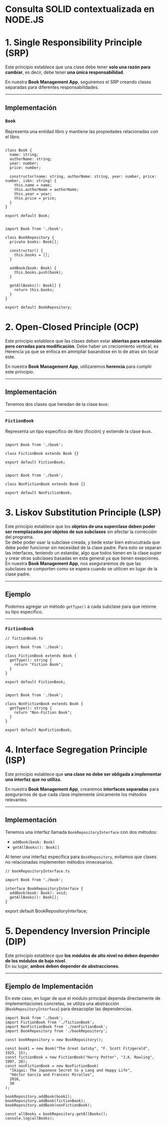 # Consulta SOLID contextualizada en NODE.JS

# 1. Single Responsibility Principle (SRP)

Este principio establece que una clase debe tener **solo una razón para cambiar**, es decir, debe tener **una única responsabilidad**.  

En nuestra **Book Management App**, seguiremos el SRP creando clases separadas para diferentes responsabilidades.

---

## Implementación

### `Book`
Representa una entidad libro y mantiene las propiedades relacionadas con el libro.

```JS

class Book {
  name: string;
  authorName: string;
  year: number;
  price: number;

  constructor(name: string, authorName: string, year: number, price: number, isbn: string) {
    this.name = name;
    this.authorName = authorName;
    this.year = year;
    this.price = price;
  }
}

export default Book;

```

``` JS

import Book from './book';

class BookRepository {
  private books: Book[];

  constructor() {
    this.books = [];
  }

  addBook(book: Book) {
    this.books.push(book);
  }

  getAllBooks(): Book[] {
    return this.books;
  }
}

export default BookRepository;
```


# 2. Open-Closed Principle (OCP)

Este principio establece que las clases deben estar **abiertas para extensión pero cerradas para modificación**.  Debe haber un creciomiento vertical, es Herencia ya que se enfoca en ammpliar basandose en lo de atras sin tocar este.

En nuestra **Book Management App**, utilizaremos **herencia** para cumplir este principio.

---

## Implementación

Tenemos dos clases que heredan de la clase `Book`:

---

### `FictionBook`
Representa un tipo específico de libro (ficción) y extiende la clase `Book`.

```JS

import Book from './book';

class FictionBook extends Book {}

export default FictionBook;
```

```JS

import Book from './book';

class NonFictionBook extends Book {}

export default NonFictionBook;
```

# 3. Liskov Substitution Principle (LSP)

Este principio establece que los **objetos de una superclase deben poder ser reemplazados por objetos de sus subclases** sin afectar la corrección del programa.  
Se debe poder usar la subclase creada, y bede estar bien estrucutrada que debe poder funcionar sin necesidad de la clase padre.
Para esto se separan las interfaces, teniendo un estandar, algo que todos tienen en la clase super y crear otras subclases basadas en esta general ya que tienen exepciones.
En nuestra **Book Management App**, nos aseguraremos de que las subclases se comporten como se espera cuando se utilicen en lugar de la clase padre.

---

## Ejemplo

Podemos agregar un método `getType()` a cada subclase para que retorne su tipo específico.

---

### `FictionBook`

```JS
// fictionBook.ts

import Book from './book';

class FictionBook extends Book {
  getType(): string {
    return "Fiction Book";
  }
}

export default FictionBook;

```
```JS

import Book from './book';

class NonFictionBook extends Book {
  getType(): string {
    return "Non-Fiction Book";
  }
}

export default NonFictionBook;
```


# 4. Interface Segregation Principle (ISP)

Este principio establece que **una clase no debe ser obligada a implementar una interfaz que no utiliza**.  

En nuestra **Book Management App**, crearemos **interfaces separadas** para asegurarnos de que cada clase implemente únicamente los métodos relevantes.

---

## Implementación

Tenemos una interfaz llamada `BookRepositoryInterface` con dos métodos:  
- `addBook(book: Book)`  
- `getAllBooks(): Book[]`  

Al tener una interfaz específica para `BookRepository`, evitamos que clases no relacionadas implementen métodos innecesarios.

```JS
// bookRepositoryInterface.ts

import Book from './book';

interface BookRepositoryInterface {
  addBook(book: Book): void;
  getAllBooks(): Book[];
}
```

export default BookRepositoryInterface;

# 5. Dependency Inversion Principle (DIP)

Este principio establece que **los módulos de alto nivel no deben depender de los módulos de bajo nivel**.  
En su lugar, **ambos deben depender de abstracciones**.

---

## Ejemplo de Implementación

En este caso, en lugar de que el módulo principal dependa directamente de implementaciones concretas, se utiliza una abstracción (`BookRepositoryInterface`) para desacoplar las dependencias.

```Js
import Book from './book';
import FictionBook from './fictionBook';
import NonFictionBook from './nonFictionBook';
import BookRepository from './bookRepository';

const bookRepository = new BookRepository();

const book1 = new Book("The Great Gatsby", "F. Scott Fitzgerald", 1925, 15);
const fictionBook = new FictionBook("Harry Potter", "J.K. Rowling", 1997, 20);
const nonFictionBook = new NonFictionBook(
  "Ikigai: The Japanese Secret to a Long and Happy Life",
  "Héctor García and Francesc Miralles",
  2016,
  30
);

bookRepository.addBook(book1);
bookRepository.addBook(fictionBook);
bookRepository.addBook(nonFictionBook);

const allBooks = bookRepository.getAllBooks();
console.log(allBooks);

```